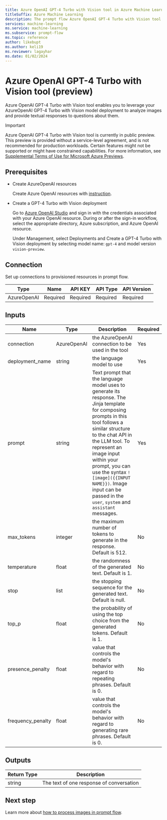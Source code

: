 ```yaml
---
title: Azure OpenAI GPT-4 Turbo with Vision tool in Azure Machine Learning prompt flow
titleSuffix: Azure Machine Learning
description: The prompt flow Azure OpenAI GPT-4 Turbo with Vision tool enables you to leverage AzureOpenAI GPT-4 Turbo with Vision model deployment to analyze images and provide textual responses to questions about them.
services: machine-learning
ms.service: machine-learning
ms.subservice: prompt-flow
ms.topic: reference
author: likebupt
ms.author: keli19
ms.reviewer: lagayhar
ms.date: 01/02/2024
---
```


# Azure OpenAI GPT-4 Turbo with Vision tool (preview)

Azure OpenAI GPT-4 Turbo with Vision tool enables you to leverage your AzureOpenAI GPT-4 Turbo with Vision model deployment to analyze images and provide textual responses to questions about them.

> [!IMPORTANT]
> Azure OpenAI GPT-4 Turbo with Vision tool is currently in public preview. This preview is provided without a service-level agreement, and is not recommended for production workloads. Certain features might not be supported or might have constrained capabilities.
> For more information, see [Supplemental Terms of Use for Microsoft Azure Previews](https://azure.microsoft.com/support/legal/preview-supplemental-terms/).

## Prerequisites

- Create AzureOpenAI resources

    Create Azure OpenAI resources with [instruction](../../../ai-services/openai/how-to/create-resource.md).

- Create a GPT-4 Turbo with Vision deployment

    Go to [Azure OpenAI Studio](https://oai.azure.com/) and sign in with the credentials associated with your Azure OpenAI resource. During or after the sign-in workflow, select the appropriate directory, Azure subscription, and Azure OpenAI resource.

    Under Management, select Deployments and Create a GPT-4 Turbo with Vision deployment by selecting model name: `gpt-4` and model version `vision-preview`.

## Connection

Set up connections to provisioned resources in prompt flow.

| Type        | Name     | API KEY  | API Type | API Version |
|-------------|----------|----------|----------|-------------|
| AzureOpenAI | Required | Required | Required | Required    |

## Inputs

| Name                   | Type        | Description                                                                                    | Required |
|------------------------|-------------|------------------------------------------------------------------------------------------------|----------|
| connection             | AzureOpenAI | the AzureOpenAI connection to be used in the tool                                              | Yes      |
| deployment\_name       | string      | the language model to use                                                                      | Yes      |
| prompt                 | string      | Text prompt that the language model uses to generate its response. The Jinja template for composing prompts in this tool follows a similar structure to the chat API in the LLM tool. To represent an image input within your prompt, you can use the syntax `![image]({{INPUT NAME}})`. Image input can be passed in the `user`, `system` and `assistant` messages.                 | Yes      |
| max\_tokens            | integer     | the maximum number of tokens to generate in the response. Default is 512.                      | No       |
| temperature            | float       | the randomness of the generated text. Default is 1.                                            | No       |
| stop                   | list        | the stopping sequence for the generated text. Default is null.                                 | No       |
| top_p                  | float       | the probability of using the top choice from the generated tokens. Default is 1.               | No       |
| presence\_penalty      | float       | value that controls the model's behavior with regard to repeating phrases. Default is 0.      | No       |
| frequency\_penalty     | float       | value that controls the model's behavior with regard to generating rare phrases. Default is 0. | No       |

## Outputs

| Return Type | Description                              |
|-------------|------------------------------------------|
| string      | The text of one response of conversation |

## Next step

Learn more about [how to process images in prompt flow](../how-to-process-image.md).